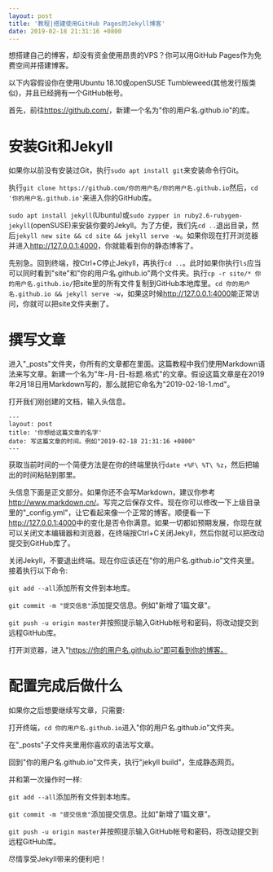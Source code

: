 ```yaml
---
layout: post
title: '教程|搭建使用GitHub Pages的Jekyll博客'
date: 2019-02-18 21:31:16 +0800
---
```

想搭建自己的博客，却没有资金使用昂贵的VPS？你可以用GitHub Pages作为免费空间并搭建博客。

以下内容假设你在使用Ubuntu 18.10或openSUSE Tumbleweed(其他发行版类似)，并且已经拥有一个GitHub帐号。

首先，前往<https://github.com/>，新建一个名为"你的用户名.github.io"的库。

# 安装Git和Jekyll

如果你以前没有安装过Git，执行`sudo apt install git`来安装命令行Git。

执行`git clone https://github.com/你的用户名/你的用户名.github.io`然后，`cd '你的用户名.github.io'`来进入你的GitHub库。

`sudo apt install jekyll`(Ubuntu)或`sudo zypper in ruby2.6-rubygem-jekyll`(openSUSE)来安装你要的Jekyll。为了方便，我们先`cd ..`退出目录，然后`jekyll new site && cd site && jekyll serve -w`。如果你现在打开浏览器并进入<http://127.0.0.1:4000>，你就能看到你的静态博客了。

先别急。回到终端，按Ctrl+C停止Jekyll，再执行`cd ..`。此时如果你执行`ls`应当可以同时看到"site"和"你的用户名.github.io"两个文件夹。执行`cp -r site/* 你的用户名.github.io/`把site里的所有文件复制到GitHub本地库里。`cd 你的用户名.github.io && jekyll serve -w`，如果这时候<http://127.0.0.1:4000>能正常访问，你就可以把site文件夹删了。

# 撰写文章

进入"_posts"文件夹，你所有的文章都在里面。这篇教程中我们使用Markdown语法来写文章。新建一个名为"年-月-日-标题.格式"的文章。假设这篇文章是在2019年2月18日用Markdown写的，那么就把它命名为"2019-02-18-1.md"。

打开我们刚创建的文档，输入头信息。

```
---
layout: post
title: '你想给这篇文章的名字'
date: 写这篇文章的时间。例如"2019-02-18 21:31:16 +0800"
---
```

获取当前时间的一个简便方法是在你的终端里执行`date +%F\ %T\ %z`，然后把输出的时间粘贴到那里。

头信息下面是正文部分。如果你还不会写Markdown，建议你参考<http://www.markdown.cn/>。写完之后保存文件。现在你可以修改一下上级目录里的"_config.yml"，让它看起来像一个正常的博客。顺便看一下<http://127.0.0.1:4000>中的变化是否令你满意。如果一切都如预期发展，你现在就可以关闭文本编辑器和浏览器，在终端按Ctrl+C关闭Jekyll，然后你就可以把改动提交到GitHub库了。

关闭Jekyll，不要退出终端。现在你应该还在"你的用户名.github.io"文件夹里。接着执行以下命令:

`git add --all`添加所有文件到本地库。

`git commit -m "提交信息"`添加提交信息。例如"新增了1篇文章"。

`git push -u origin master`并按照提示输入GitHub帐号和密码，将改动提交到远程GitHub库。

打开浏览器，进入"https://你的用户名.github.io"即可看到你的博客。

# 配置完成后做什么

如果你之后想要继续写文章，只需要:

打开终端，`cd 你的用户名.github.io`进入"你的用户名.github.io"文件夹。

在"_posts"子文件夹里用你喜欢的语法写文章。

回到"你的用户名.github.io"文件夹，执行"jekyll build"，生成静态网页。

并和第一次操作时一样:

`git add --all`添加所有文件到本地库。

`git commit -m "提交信息"`添加提交信息。比如"新增了1篇文章"。

`git push -u origin master`并按照提示输入GitHub帐号和密码，将改动提交到远程GitHub库。

尽情享受Jekyll带来的便利吧！
